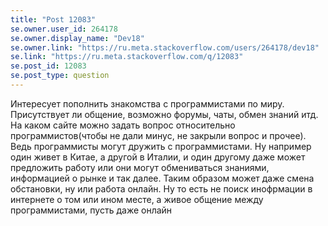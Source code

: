 ```yaml
---
title: "Post 12083"
se.owner.user_id: 264178
se.owner.display_name: "Dev18"
se.owner.link: "https://ru.meta.stackoverflow.com/users/264178/dev18"
se.link: "https://ru.meta.stackoverflow.com/q/12083"
se.post_id: 12083
se.post_type: question
---
```

<p>Интересует пополнить знакомства с программистами по миру. Присутствует ли общение, возможно форумы, чаты, обмен знаний итд.
На каком сайте можно задать вопрос относительно программистов(чтобы не дали минус, не закрыли вопрос и прочее).
Ведь программисты могут дружить с программистами. Ну например один живет в Китае, а другой в Италии, и один другому даже может предложить работу или они могут обмениваться знаниями, информацией о рынке и так далее. Таким образом может даже смена обстановки, ну или работа онлайн.
Ну то есть не поиск инофрмации в интернете о том или ином месте, а живое общение между программистами, пусть даже онлайн</p>
